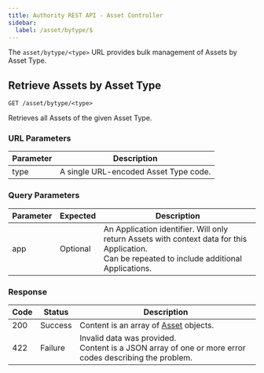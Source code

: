 ```yaml
---
title: Authority REST API - Asset Controller
sidebar:
  label: /asset/bytype/$
---
```


The `asset/bytype/<type>` URL provides bulk management of Assets by Asset Type.

## Retrieve Assets by Asset Type

`GET /asset/bytype/<type>`

Retrieves all Assets of the given Asset Type.

### URL Parameters

| Parameter | Description |
|-----------|-------------|
| type      | A single URL-encoded Asset Type code. |

### Query Parameters

| Parameter | Expected | Description |
|-----------|----------|-------------|
| app       | Optional | An Application identifier. Will only return Assets with context data for this Application.<br>Can be repeated to include additional Applications. |

### Response

| Code | Status  | Description |
|------|---------|-------------|
| 200  | Success | Content is an array of [Asset](../../../proto/authority/#asset) objects. |
| 422  | Failure | Invalid data was provided.<br>Content is a JSON array of one or more error codes describing the problem. |
